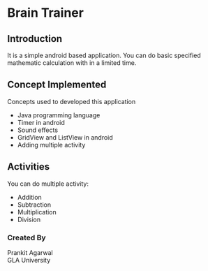 # Brain Trainer

## Introduction
It is a simple android based application.
You can do basic specified mathematic calculation with in a limited time.

## Concept Implemented
Concepts used to developed this application
* Java programming language
* Timer in android
* Sound effects
* GridView and ListView in android
* Adding multiple activity

## Activities
You can do multiple activity:
* Addition
* Subtraction
* Multiplication
* Division
 
### Created By
Prankit Agarwal <br/>
GLA University
